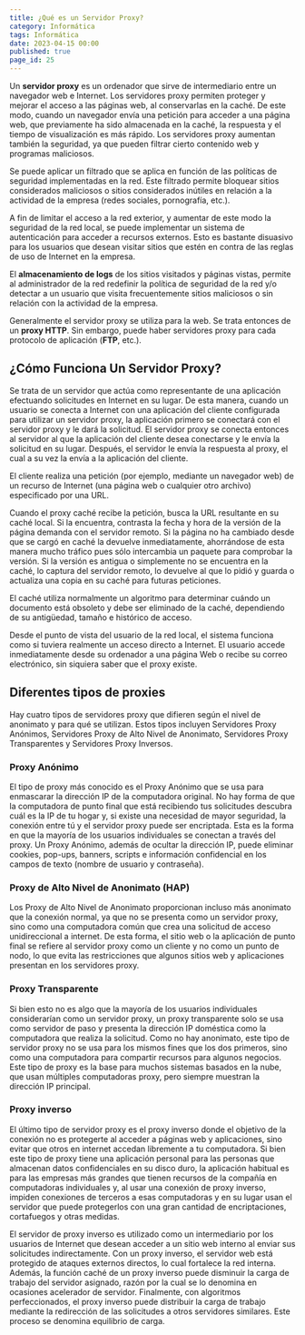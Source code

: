 ```yaml
---
title: ¿Qué es un Servidor Proxy?
category: Informática
tags: Informática
date: 2023-04-15 00:00
published: true
page_id: 25
---
```


Un **servidor proxy** es un ordenador que sirve de intermediario entre un navegador web e Internet. Los servidores proxy permiten proteger y mejorar el acceso a las páginas web, al conservarlas en la caché. De este modo, cuando un navegador envía una petición para acceder a una página web, que previamente ha sido almacenada en la caché, la respuesta y el tiempo de visualización es más rápido. Los servidores proxy aumentan también la seguridad, ya que pueden filtrar cierto contenido web y programas maliciosos.

Se puede aplicar un filtrado que se aplica en función de las políticas de seguridad implementadas en la red. Este filtrado permite bloquear sitios considerados maliciosos o sitios considerados inútiles en relación a la actividad de la empresa (redes sociales, pornografía, etc.).

A fin de limitar el acceso a la red exterior, y aumentar de este modo la seguridad de la red local, se puede implementar un sistema de autenticación para acceder a recursos externos. Esto es bastante disuasivo para los usuarios que desean visitar sitios que estén en contra de las reglas de uso de Internet en la empresa.

El **almacenamiento de logs** de los sitios visitados y páginas vistas, permite al administrador de la red redefinir la política de seguridad de la red y/o detectar a un usuario que visita frecuentemente sitios maliciosos o sin relación con la actividad de la empresa.

Generalmente el servidor proxy se utiliza para la web. Se trata entonces de un **proxy HTTP**. Sin embargo, puede haber servidores proxy para cada protocolo de aplicación (**FTP**, etc.).

<div id="Servidor-Proxy"></div>

## ¿Cómo Funciona Un Servidor Proxy?

Se trata de un servidor que actúa como representante de una aplicación efectuando solicitudes en Internet en su lugar. De esta manera, cuando un usuario se conecta a Internet con una aplicación del cliente configurada para utilizar un servidor proxy, la aplicación primero se conectará con el servidor proxy y le dará la solicitud. El servidor proxy se conecta entonces al servidor al que la aplicación del cliente desea conectarse y le envía la solicitud en su lugar. Después, el servidor le envía la respuesta al proxy, el cual a su vez la envía a la aplicación del cliente.

El cliente realiza una petición (por ejemplo, mediante un navegador web) de un recurso de Internet (una página web o cualquier otro archivo) especificado por una URL.

Cuando el proxy caché recibe la petición, busca la URL resultante en su caché local. Si la encuentra, contrasta la fecha y hora de la versión de la página demanda con el servidor remoto. Si la página no ha cambiado desde que se cargó en caché la devuelve inmediatamente, ahorrándose de esta manera mucho tráfico pues sólo intercambia un paquete para comprobar la versión. Si la versión es antigua o simplemente no se encuentra en la caché, lo captura del servidor remoto, lo devuelve al que lo pidió y guarda o actualiza una copia en su caché para futuras peticiones.

El caché utiliza normalmente un algoritmo para determinar cuándo un documento está obsoleto y debe ser eliminado de la caché, dependiendo de su antigüedad, tamaño e histórico de acceso.

Desde el punto de vista del usuario de la red local, el sistema funciona como si tuviera realmente un acceso directo a Internet. El usuario accede inmediatamente desde su ordenador a una página Web o recibe su correo electrónico, sin siquiera saber que el proxy existe.
 
<div id="Tipos-Proxies"></div>

## Diferentes tipos de proxies

Hay cuatro tipos de servidores proxy que difieren según el nivel de anonimato y para qué se utilizan. Estos tipos incluyen Servidores Proxy Anónimos, Servidores Proxy de Alto Nivel de Anonimato, Servidores Proxy Transparentes y Servidores Proxy Inversos.


<div id="Proxy-Anonimo"></div>

### Proxy Anónimo

El tipo de proxy más conocido es el Proxy Anónimo que se usa para enmascarar la dirección IP de la computadora original. No hay forma de que la computadora de punto final que está recibiendo tus solicitudes descubra cuál es la IP de tu hogar y, si existe una necesidad de mayor seguridad, la conexión entre tú y el servidor proxy puede ser encriptada. Esta es la forma en que la mayoría de los usuarios individuales se conectan a través del proxy. Un Proxy Anónimo, además de ocultar la dirección IP, puede eliminar cookies, pop-ups, banners, scripts e información confidencial en los campos de texto (nombre de usuario y contraseña).

<div id="Proxy-HAP"></div>

### Proxy de Alto Nivel de Anonimato (HAP)

Los Proxy de Alto Nivel de Anonimato proporcionan incluso más anonimato que la conexión normal, ya que no se presenta como un servidor proxy, sino como una computadora común que crea una solicitud de acceso unidireccional a internet. De esta forma, el sitio web o la aplicación de punto final se refiere al servidor proxy como un cliente y no como un punto de nodo, lo que evita las restricciones que algunos sitios web y aplicaciones presentan en los servidores proxy.

<div id="Proxy-Transparente"></div>

### Proxy Transparente

Si bien esto no es algo que la mayoría de los usuarios individuales considerarían como un servidor proxy, un proxy transparente solo se usa como servidor de paso y presenta la dirección IP doméstica como la computadora que realiza la solicitud. Como no hay anonimato, este tipo de servidor proxy no se usa para los mismos fines que los dos primeros, sino como una computadora para compartir recursos para algunos negocios. Este tipo de proxy es la base para muchos sistemas basados en la nube, que usan múltiples computadoras proxy, pero siempre muestran la dirección IP principal.

<div id="Proxy-Inverso"></div>

### Proxy inverso

El último tipo de servidor proxy es el proxy inverso donde el objetivo de la conexión no es protegerte al acceder a páginas web y aplicaciones, sino evitar que otros en internet accedan libremente a tu computadora. Si bien este tipo de proxy tiene una aplicación personal para las personas que almacenan datos confidenciales en su disco duro, la aplicación habitual es para las empresas más grandes que tienen recursos de la compañía en computadoras individuales y, al usar una conexión de proxy inverso, impiden conexiones de terceros a esas computadoras y en su lugar usan el servidor que puede protegerlos con una gran cantidad de encriptaciones, cortafuegos y otras medidas.

El servidor de proxy inverso es utilizado como un intermediario por los usuarios de Internet que desean acceder a un sitio web interno al enviar sus solicitudes indirectamente. Con un proxy inverso, el servidor web está protegido de ataques externos directos, lo cual fortalece la red interna. Además, la función caché de un proxy inverso puede disminuir la carga de trabajo del servidor asignado, razón por la cual se lo denomina en ocasiones acelerador de servidor. Finalmente, con algoritmos perfeccionados, el proxy inverso puede distribuir la carga de trabajo mediante la redirección de las solicitudes a otros servidores similares. Este proceso se denomina equilibrio de carga.
